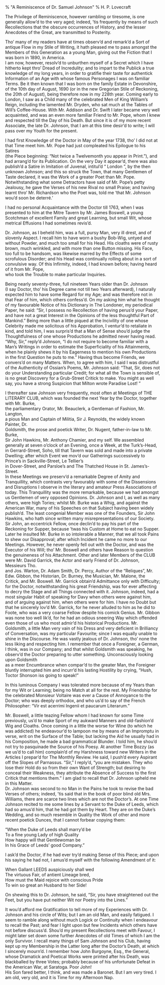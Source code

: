 % "A Reminiscence of Dr. Samuel Johnson" 
%  H. P. Lovecraft

        

  

The Privilege of Reminiscence, however rambling or tiresome, is one generally allow&rsquo;d
to the very aged; indeed, &rsquo;tis frequently by means of such Recollections that the obscure
occurrences of History, and the lesser Anecdotes of the Great, are transmitted to Posterity.  

  Tho&rsquo; many of my readers have at times observ&rsquo;d and remark&rsquo;d
a Sort of antique Flow in my Stile of Writing, it hath pleased me to pass amongst the Members
of this Generation as a young Man, giving out the Fiction that I was born in 1890, in   America.  
I am now, however, resolv&rsquo;d to unburthen myself of a Secret which I have hitherto kept
thro&rsquo; Dread of Incredulity; and to impart to the Publick a true knowledge of my long years,
in order to gratifie their taste for authentick Information of an Age with whose famous Personages
I was on familiar Terms. Be it then known that I was born on the family Estate in   Devonshire,  
of the 10th day of August, 1690 (or in the new   Gregorian   Stile of Reckoning, the 20th
of August), being therefore now in my 228th year. Coming early to   London,   I saw
as a Child many of the celebrated Men of King   William&rsquo;s   Reign, including the lamented
Mr.   Dryden,   who sat much at the Tables of   Will&rsquo;s   Coffee-House. With Mr.
  Addison   and Dr.   Swift   I later became very well acquainted, and was an even more
familiar Friend to Mr.   Pope,   whom I knew and respected till the Day of his Death. But
since it is of my more recent Associate, the late Dr.   Johnson,   that I am at this time
desir&rsquo;d to write; I will pass over my Youth for the present.  

  I had first Knowledge of the Doctor in May of the year 1738, tho&rsquo; I did
not at that Time meet him. Mr.   Pope   had just compleated his Epilogue to his   Satires  
(the Piece beginning: &ldquo;Not twice a Twelvemonth you appear in Print.&rdquo;), and had arrang&rsquo;d
for its Publication. On the very Day it appear&rsquo;d, there was also publish&rsquo;d a Satire
in Imitation of   Juvenal,   intitul&rsquo;d &ldquo;  London  &rdquo;, by the then unknown
  Johnson;   and this so struck the Town, that many Gentlemen of Taste declared, it was the
Work of a greater Poet than Mr.   Pope.   Notwithstanding what some Detractors have said
of Mr.   Pope&rsquo;s   petty Jealousy, he gave the Verses of his new Rival no small Praise;
and having learnt thro&rsquo; Mr.   Richardson   who the Poet was, told me &lsquo;that Mr.
  Johnson   wou&rsquo;d soon be   deterr&eacute;.&rsquo;    

  I had no personal Acquaintance with the Doctor till 1763, when I was presented
to him at the   Mitre   Tavern by Mr.   James Boswell,   a young   Scotchman   of excellent
Family and great Learning, but small Wit, whose metrical Effusions I had sometimes revis&rsquo;d.  

  Dr.   Johnson,   as I beheld him, was a full, pursy Man, very ill drest,
and of slovenly Aspect. I recall him to have worn a bushy Bob-Wig, untyed and without Powder,
and much too small for his Head. His cloaths were of rusty brown, much wrinkled, and with more
than one Button missing. His Face, too full to be handsom, was likewise marred by the Effects
of some scrofulous Disorder; and his Head was continually rolling about in a sort of convulsive
way. Of this Infirmity, indeed, I had known before; having heard of it from Mr.   Pope,  
who took the Trouble to make particular Inquiries.  

  Being nearly seventy-three, full nineteen Years older than Dr.   Johnson  
(I say Doctor, tho&rsquo; his Degree came not till two Years afterward), I naturally expected
him to have some Regard for my Age; and was therefore not in that Fear of him, which others
confess&rsquo;d. On my asking him what he thought of my favourable Notice of his Dictionary
in   The Londoner,   my periodical Paper, he said: &ldquo;Sir, I possess no Recollection
of having perus&rsquo;d your Paper, and have not a great Interest in the Opinions of the less
thoughtful Part of Mankind.&rdquo; Being more than a little piqued at the Incivility of one
whose Celebrity made me solicitous of his Approbation, I ventur&rsquo;d to retaliate in kind,
and told him, I was surpris&rsquo;d that a Man of Sense shou&rsquo;d judge the Thoughtfulness
of one whose Productions he admitted never having read. &ldquo;Why, Sir,&rdquo; reply&rsquo;d
  Johnson,   &ldquo;I do not require to become familiar with a Man&rsquo;s Writings in order
to estimate the Superficiality of his Attainments, when he plainly shews it by his Eagerness
to mention his own Productions in the first Question he puts to me.&rdquo; Having thus become
Friends, we convers&rsquo;d on many Matters. When, to agree with him, I said I was distrustful
of the Authenticity of   Ossian&rsquo;s   Poems, Mr.   Johnson   said: &ldquo;That, Sir,
does not do your Understanding particular Credit; for what all the Town is sensible of, is no
great Discovery for a   Grub-Street   Critick to make. You might as well say, you have a
strong Suspicion that   Milton   wrote   Paradise Lost!  &rdquo;  

  I thereafter saw   Johnson   very frequently, most often at Meetings of
THE LITERARY CLUB, which was founded the next Year by the Doctor, together with Mr.   Burke,  
the parliamentary Orator, Mr.   Beauclerk,   a Gentleman of Fashion, Mr.   Langton,  
a pious Man and Captain of Militia, Sir J.   Reynolds,   the widely known Painter, Dr.   
Goldsmith,   the prose and poetick Writer, Dr.   Nugent,   father-in-law to Mr.   Burke,  
Sir   John Hawkins,   Mr.   Anthony Chamier,   and my self. We assembled generally at
seven o&rsquo;clock of an Evening, once a Week, at the   Turk&rsquo;s-Head,   in   Gerrard-Street,
Soho,   till that Tavern was sold and made into a private Dwelling; after which Event we mov&rsquo;d
our Gatherings successively to   Prince&rsquo;s   in   Sackville-Street, Le Tellier&rsquo;s  
in   Dover-Street,   and   Parsloe&rsquo;s   and   The Thatched House   in   St. James&rsquo;s-Street.  
In these Meetings we preserv&rsquo;d a remarkable Degree of Amity and Tranquillity, which contrasts
very favourably with some of the Dissensions and Disruptions I observe in the literary and amateur
Press Associations of today. This Tranquillity was the more remarkable, because we had amongst
us Gentlemen of very opposed Opinions. Dr.   Johnson   and I, as well as many others, were
high Tories; whilst Mr.   Burke   was a   Whig,   and against the   American   War,
many of his Speeches on that Subject having been widely publish&rsquo;d. The least congenial
Member was one of the Founders, Sir   John Hawkins,   who hath since written many misrepresentations
of our Society. Sir   John,   an eccentrick Fellow, once declin&rsquo;d to pay his part of
the Reckoning for Supper, because &rsquo;twas his Custom at Home to eat no Supper. Later he
insulted Mr.   Burke   in so intolerable a Manner, that we all took Pains to shew our Disapproval;
after which Incident he came no more to our Meetings. However, he never openly fell out with
the Doctor, and was the Executor of his Will; tho&rsquo; Mr.   Boswell   and others have
Reason to question the genuineness of his Attachment. Other and later Members of the CLUB were
Mr.   David Garrick,   the Actor and early Friend of Dr.   Johnson,   Messieurs   Tho.  
and   Jos. Warton,   Dr.   Adam Smith,   Dr.   Percy,   Author of the &ldquo;Reliques&rdquo;,
Mr.   Edw. Gibbon,   the Historian, Dr.   Burney,   the Musician, Mr.   Malone,   the
Critick, and Mr.   Boswell.   Mr.   Garrick   obtain&rsquo;d Admittance only with Difficulty;
for the Doctor, notwithstanding his great Friendship, was for ever affecting to decry the Stage
and all Things connected with it.   Johnson,   indeed, had a most singular Habit of speaking
for   Davy   when others were against him, and of arguing against him, when others were for
him. I have no Doubt but that he sincerely lov&rsquo;d Mr.   Garrick,   for he never alluded
to him as he did to   Foote,   who was a very coarse Fellow despite his comick Genius. Mr.
  Gibbon   was none too well lik&rsquo;d, for he had an odious sneering Way which offended
even those of us who most admir&rsquo;d his historical Productions. Mr.   Goldsmith,   a
little Man very vain of his Dress and very deficient in Brilliancy of Conversation, was my particular
Favourite; since I was equally unable to shine in the Discourse. He was vastly jealous of Dr.
  Johnson,   tho&rsquo; none the less liking and respecting him. I remember that once a Foreigner,
a   German,   I think, was in our Company; and that whilst   Goldsmith   was speaking,
he observ&rsquo;d the Doctor preparing to utter something. Unconsciously looking upon   Goldsmith  
as a meer Encumbrance when compar&rsquo;d to the greater Man, the Foreigner bluntly interrupted
him and incurr&rsquo;d his lasting Hostility by crying, &ldquo;Hush, Toctor   Shonson   iss
going to speak!&rdquo;  

  In this luminous Company I was tolerated more because of my Years than for
my Wit or Learning; being no Match at all for the rest. My Friendship for the celebrated Monsieur
  Voltaire   was ever a Cause of Annoyance to the Doctor; who was deeply orthodox, and who
us&rsquo;d to say of the   French   Philosopher: &ldquo;Vir est acerrimi Ingenii et paucarum
Literarum.&rdquo;  

  Mr.   Boswell,   a little teazing Fellow whom I had known for some Time
previously, us&rsquo;d to make Sport of my aukward Manners and old-fashion&rsquo;d Wig and Cloaths.
Once coming in a little the worse for Wine (to which he was addicted) he endeavour&rsquo;d to
lampoon me by means of an Impromptu in verse, writ on the Surface of the Table; but lacking
the Aid he usually had in his Composition, he made a bad grammatical Blunder. I told him, he
shou&rsquo;d not try to pasquinade the Source of his Poesy. At another Time   Bozzy   (as
we us&rsquo;d to call him) complain&rsquo;d of my Harshness toward new Writers in the Articles
I prepar&rsquo;d for   The Monthly Review.   He said, I push&rsquo;d every Aspirant off the
Slopes of Parnassus. &ldquo;Sir,&rdquo; I reply&rsquo;d, &ldquo;you are mistaken. They who lose
their Hold do so from their own Want of Strength; but desiring to conceal their Weakness, they
attribute the Absence of Success to the first Critick that mentions them.&rdquo; I am glad to
recall that Dr.   Johnson   upheld me in this Matter.  
Dr.   Johnson   was second to no Man in the Pains he took to revise the bad Verses of others;
indeed, &rsquo;tis said that in the book of poor blind old Mrs. Williams, there are scarce two
lines which are not the Doctor&rsquo;s. At one Time   Johnson   recited to me some lines
by a Servant to the Duke of   Leeds,   which had so amus&rsquo;d him, that he had
got them by Heart. They are on the Duke&rsquo;s Wedding, and so much resemble in Quality the
Work of other and more recent poetick Dunces, that I cannot forbear copying them:  

  
&ldquo;When the Duke of Leeds shall marry&rsquo;d be  
To a fine young Lady of high Quality  
How happy will that Gentlewoman be  
In his Grace of Leeds&rsquo; good Company.&rdquo;  
  

I ask&rsquo;d the Doctor, if he had ever try&rsquo;d making Sense of this Piece; and upon his
saying he had not, I amus&rsquo;d myself with the following Amendment of it:  

  
When Gallant LEEDS auspiciously shall wed  
The virtuous Fair, of antient Lineage bred,  
How must the Maid rejoice with conscious Pride  
To win so great an Husband to her Side!
  

On shewing this to Dr.   Johnson,   he said, &ldquo;Sir, you have straightened out the Feet,
but you have put neither Wit nor Poetry into the Lines.&rdquo;  

  It wou&rsquo;d afford me Gratification to tell more of my Experiences with
Dr.   Johnson   and his circle of Wits; but I am an old Man, and easily fatigued. I seem
to ramble along without much Logick or Continuity when I endeavour to recall the Past; and fear
I light upon but few Incidents which others have not before discuss&rsquo;d. Shou&rsquo;d my
present Recollections meet with Favour, I might later set down some further Anecdotes of old
Times of which I am the only Survivor. I recall many things of   Sam Johnson   and his Club,
having kept up my Membership in the Latter long after the Doctor&rsquo;s Death, at which I sincerely
mourn&rsquo;d. I remember how   John Burgoyne,   Esq., the General, whose Dramatick and Poetical
Works were printed after his Death, was blackballed by three Votes; probably because of his
unfortunate Defeat in the   American   War, at   Saratoga.   Poor   John!  
His Son fared better, I think, and was made a Baronet. But I am very tired. I am old, very old,
and it is Time for my Afternoon Nap.  
